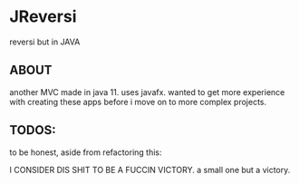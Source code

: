 # JReversi
reversi but in JAVA

## ABOUT

another MVC made in java 11. uses javafx.
wanted to get more experience with creating these apps before
i move on to more complex projects.

## TODOS:

to be honest, aside from refactoring this:

I CONSIDER DIS SHIT TO BE A FUCCIN VICTORY.
a small one but a victory. 
